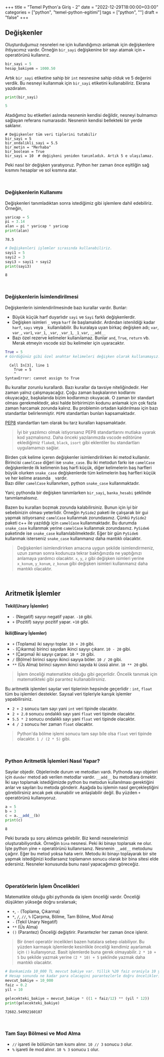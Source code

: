 +++
title = "Temel Python'a Giriş - 2"
date = "2022-12-29T18:00:00+03:00"
categories = ["python", "temel-python-egitimi"]
tags = ["python", ""]
draft = "false"
+++


## Değişkenler

Oluşturduğumuz nesneleri ne için kullandığımızı anlamak için değişkenlere ihtiyacımız vardır.
Örneğin `bir_sayi` değişkenine bir sayı atamak için `=` operatörünü kullanırız.
```python
bir_sayi = 5
hesap_bakiyem = 1000.50
```
Artık `bir_sayi` etiketine sahip bir `int` nesnesine sahip olduk ve 5 değerini verdik. Bu nesneyi kullanmak için `bir_sayi` etiketini kullanabiliriz. Ekrana yazdıralım.
```python
print(bir_sayi)

5
```
Atadığımız bu etiketleri aslında nesnenin kendisi değildir, nesneyi bulmamızı sağlayan referans numarasıdır. Nesnenin kendisi bellekteki bir yerde saklanır.

    # Değişkenler tüm veri tiplerini tutabilir
    bir_sayi = 5
    bir_ondalikli_sayi = 5.5
    bir_metin = "Merhaba"
    bir_boolean = True
    bir_sayi = 10  # değişkeni yeniden tanımladık. Artık 5 e ulaşılamaz.

Peki nasıl bir değişken yaratıyoruz. Python her zaman önce eşitliğin sağ kısmını hesaplar ve sol kısmına atar.

&nbsp;

### Değişkenlerin Kullanımı

Değişkenleri tanımladıktan sonra istediğimiz gibi işlemlere dahil edebiliriz. Örneğin,


```python
yaricap = 5
pi = 3.14
alan = pi * yaricap * yaricap
print(alan)
```

    78.5



```python
# Değişkenleri işlemler sırasında kullanabiliriz.
sayi1 = 5
sayi2 = 3
sayi3 = sayi1 + sayi2
print(sayi3)
```

    8


&nbsp;
### Değişkenlerin İsimlendirilmesi

Değişkenlerin isimlendirilmesinde bazı kurallar vardır. Bunlar:
- Büyük küçük harf duyarlıdır `sayi` ve `Sayi` farklı değişkenlerdir.
- Değişken isimleri `_` veya `harf` ile başlamalıdır. Ardından istenildiği kadar `harf`, `sayı` veya `_` kullanılabilir.
    Bu kuralaya uyan birkaç değişken adı;
    `var`, `var_`, `var1`, `var_1`, `_var`, `_var_1`, `_1_var`, `__add__`
- Bazı özel rezerve kelimeler kullanılamaz. Bunlar `and`, `True`, `return` vb. Merak etmeyin vscode sizi bu kelimeler için uyaracaktır.



```python
True = 5
# Gördüğünüz gibi özel anahtar kelimeleri değişken olarak kullanamayız.
```


      Cell In[3], line 1
        True = 5
        ^
    SyntaxError: cannot assign to True



Bu kurallar zorunlu kurallardı. Bazı kurallar da tavsiye niteliğindedir. Her zaman yalnız çalışmayacağız. Çoğu zaman başkalarının kodlarını okuyacağız, başkalarıda bizim kodlarımızı okuyacak. O zaman bir standart olması gerekmektedir, aksi halde birbirimizin kodunu anlamak için çok fazla zaman harcamak zorunda kalırız. Bu problemin ortadan kaldırılması için bazı standartlar belirlenmiştir. `PEP8` standartları bunları kapsamaktadır.

[PEP8](https://peps.python.org/pep-0008/) standartları tam olarak bu tarz kuralları kapsamaktadır.

> İyi bir yazılımcı olmak istiyorsanız PEP8 standartlarını mutlaka uyarak kod yazmalısınız. Daha önceki yazılarımızda vscode editörüne eklediğimiz
> `flake8`, `black`, `isort` gibi eklentiler bu standartları uygulamamızı sağlar.

Birden çok kelime içeren değişkenler isimlendirilirken iki metod kullanılır. Birincisi `camelCase` diğeri ise `snake_case`. Bu iki metodun farkı ise `camelCase` değişkenlerde ilk kelimenin baş harfi küçük, diğer kelimelerin baş harfleri büyük olurken `snake_case` değişkenlerde tüm kelimelerin baş harfleri küçük ve her kelime arasında `_` vardır.  
Bazı diller `camelCase` kullanırken, python `snake_case` kullanmaktadır.

Yani; pythonda bir değişken tanımlarken `bir_sayi`, `banka_hesabi` şeklinde tanımlamalısınız.  

Bazen bu kuralları bozmak zorunda kalabilirsiniz. Bunun için iyi bir sebebinizin olması yeterlidir. Örneğin `PySide2` paketi ile çalışarak bir gui yapmak istiyorsanız `camelCase` kullanmak zorundasınız. Çünkü `PySide2` paketi c++ ile yazıldığı için `camelCase` kullanmaktadır. Bu durumda `snake_case` kullanmak yerine `camelCase` kullanmak zorundasınız. `PySide6` paketinde ise `snake_case` kullanılabilmektedir. Eğer bir gün `PySide6` kullanmak isterseniz `snake_case` kullanmanız daha mantıklı olacaktır.

> Değişkenleri isimlendirirken amacına uygun şekilde isimlendirmeniz, uzun zaman sonra kodunuza tekrar baktığınızda ne yaptığınızı anlamaya yardımcı olacaktır. `x`, `y`, `z` gibi değişken isimleri yerine `x_konum`, `y_konum`, `z_konum` gibi değişken isimleri kullanmanız daha mantıklı olacaktır.

&nbsp;

## Aritmetik İşlemler


#### Tekil(Unary İşlemler)
- `-` (Negatif) sayıyı negatif yapar. `-10` gibi.
- `+` (Pozitif) sayıyı pozitif yapar. `+10` gibi.


#### İkili(Binary İşlemler)
- `+` (Toplama) iki sayıyı toplar. `10 + 20` gibi.
- `-` (Çıkarma) birinci sayıdan ikinci sayıyı çıkarır. `10 - 20` gibi.
- `*` (Çarpma) iki sayıyı çarpar. `10 * 20` gibi.
- `/` (Bölme) birinci sayıyı ikinci sayıya böler. `10 / 20` gibi.
- `**` (Üs Alma) birinci sayının ikinci sayıda ki üssü alınır. `10 ** 20` gibi.

> İşlem önceliği matematikte olduğu gibi geçerlidir. Öncelik tanımak için matematikteki gibi parantez kullanabilirsiniz. 


Bu aritmetik işlemleri sayılar veri tiplerinin hepsinde geçerlidir : `int`, `float` tüm bu işlemleri destekler.
Sayısal veri tipleriyle karışık işlemler yapabilirsiniz.
- `2 + 2` sonucu tam sayı yani `int` veri tipinde olacaktır.
- `2 + 2.0` sonucu ondalıklı sayı yani `float` veri tipinde olacaktır.
- `5.5 * 2` sonucu ondalıklı sayı yani `float` veri tipinde olacaktır.
- `4 / 2` sonucu her zaman `float` olacaktır.

> Python'da bölme işlemi sonucu tam sayı bile olsa `float` veri tipinde olacaktır.
> `1 / (2 * 5)` gibi. 

&nbsp;

### Python Aritmetik İşlemleri Nasıl Yapar?

Sayılar objedir. Objelerinde durum ve metodları vardı. Pythonda sayı objeleri için `dunder` metod adı verilen metodlar vardır. `__add__` bu
metodlara örnektir. İki sayı toplamak istediğimizde python bu metodun kullanılması gerektiğini anlar ve sayıları bu metoda gönderir. Aşağıda bu işlemin nasıl gerçekleştiğini görebilirsiniz ancak pek okunabilir ve anlaşlabilir değil. Bu yüzden `+` operatörünü kullanıyoruz.



```python
a = 5
b = 3
c = a.__add__(b)
print(c)
```

    8


Peki burada şu soru aklımıza gelebilir. Biz kendi nesnelerimizi oluşturabiliyorduk. Örneğin `bina` nesnesi. Peki iki binayı toplarsak ne olur.
İşte python yine `+` operatörünü kullanırsanız. Nesnenin `__add__` metodunu çağırır. Eğer bu metod yoksa hata verir. Metodu iki binayı toplayarak bir site yapmak istediğinizi kodlarsanız toplamanın sonucu olarak bir bina sitesi elde edersiniz. Nesneler konusunda bunu nasıl yapacağımızı göreceğiz.

&nbsp;
### Operatörlerin İşlem Öncelikleri

Matematikte olduğu gibi pythonda da işlem önceliği vardır. Önceliği düşükten yükseğe doğru sıralarsak;
- `+`, `-` (Toplama, Çıkarma)
- `*`, `/`, `//`, `%` (Çarpma, Bölme, Tam Bölme, Mod Alma)
- `-` (Tekil Unary Negatif)
- `**` (Üs Alma)
- `()` (Parantez) Önceliği değiştirir. Parantezler her zaman önce işlenir.

> Bir öneri operatör incelikleri bazen hatalara sebep olabiliyor. Bu yüzden karmaşık işlemlerde kesinlikle önceliği kendimiz ayarlamak için `()` kullanıyoruz. Basit işlemlerde buna gerek olmayabilir.
> `2 * 10 + 5` bu şekilde yazmak yerine `(2 * 10) + 5` şeklinde yazmak daha mantıklı olacaktır.


```python
# Bankamizda 10_000 TL mevcut bakiye var. Yillik %20 faiz oraniyla 10 yil vadeli bir hesap aciyoruz.
# Hesap sonunda ne kadar para olacagini parantezlerle doğru öncelikleri vererek hesaplayalım.
mevcut_bakiye = 10_000
faiz = 0.2
yil = 10

gelecekteki_bakiye = mevcut_bakiye * ((1 + faiz/12) ** (yil * 12))
print(gelecekteki_bakiye)
```

    72682.54992160187


&nbsp;
### Tam Sayı Bölmesi ve Mod Alma

- `//` işareti ile bölümün tam kısmı alınır. `10 // 3` sonucu `3` olur.
- `%` işareti ile mod alınır. `10 % 3` sonucu `1` olur.

